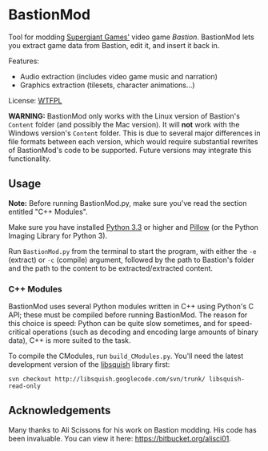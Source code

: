 BastionMod
==========

Tool for modding [Supergiant Games'](http://supergiantgames.com/) video game *Bastion*. BastionMod lets you extract game data from Bastion, edit it, and insert it back in.

Features:
  - Audio extraction (includes video game music and narration)
  - Graphics extraction (tilesets, character animations...)

License: [WTFPL](http://www.wtfpl.net/)

**WARNING:** BastionMod only works with the Linux version of Bastion's `Content` folder (and possibly the Mac version). It will **not** work with the Windows version's `Content` folder. This is due to several major differences in file formats between each version, which would require substantial rewrites of BastionMod's code to be supported. Future versions may integrate this functionality.

## Usage ##
**Note:** Before running BastionMod.py, make sure you've read the section entitled "C++ Modules".

Make sure you have installed [Python 3.3](http://python.org/) or higher and [Pillow](http://python-imaging.github.io/) (or the Python Imaging Library for Python 3).

Run `BastionMod.py` from the terminal to start the program, with either the `-e` (extract) or `-c` (compile) argument, followed by the path to Bastion's folder and the path to the content to be extracted/extracted content.

### C++ Modules ###
BastionMod uses several Python modules written in C++ using Python's C API; these must be compiled before running BastionMod. The reason for this choice is speed: Python can be quite slow sometimes, and for speed-critical operations (such as decoding and encoding large amounts of binary data), C++ is more suited to the task.

To compile the CModules, run `build_CModules.py`. You'll need the latest development version of the [libsquish](https://code.google.com/p/libsquish/) library first:

    svn checkout http://libsquish.googlecode.com/svn/trunk/ libsquish-read-only

## Acknowledgements ##
Many thanks to Ali Scissons for his work on Bastion modding. His code has been invaluable. You can view it here: https://bitbucket.org/alisci01.

